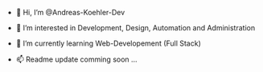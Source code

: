 - 👋 Hi, I’m @Andreas-Koehler-Dev
- 👀 I’m interested in Development, Design, Automation and Administration
- 🌱 I’m currently learning Web-Developement (Full Stack)

- 📫 Readme update comming soon ...

<!---
Andreas-Koehler-Dev/Andreas-Koehler-Dev is a ✨ special ✨ repository because its `README.md` (this file) appears on your GitHub profile.
You can click the Preview link to take a look at your changes.
--->
